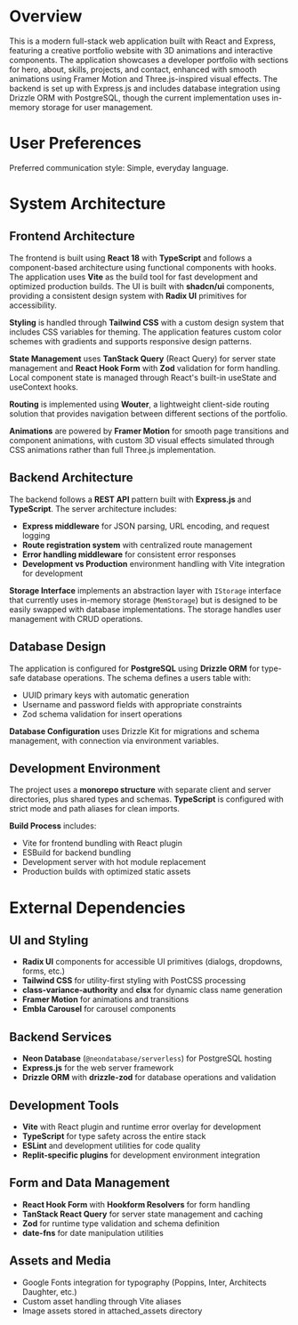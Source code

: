 # Overview

This is a modern full-stack web application built with React and Express, featuring a creative portfolio website with 3D animations and interactive components. The application showcases a developer portfolio with sections for hero, about, skills, projects, and contact, enhanced with smooth animations using Framer Motion and Three.js-inspired visual effects. The backend is set up with Express.js and includes database integration using Drizzle ORM with PostgreSQL, though the current implementation uses in-memory storage for user management.

# User Preferences

Preferred communication style: Simple, everyday language.

# System Architecture

## Frontend Architecture
The frontend is built using **React 18** with **TypeScript** and follows a component-based architecture using functional components with hooks. The application uses **Vite** as the build tool for fast development and optimized production builds. The UI is built with **shadcn/ui** components, providing a consistent design system with **Radix UI** primitives for accessibility.

**Styling** is handled through **Tailwind CSS** with a custom design system that includes CSS variables for theming. The application features custom color schemes with gradients and supports responsive design patterns.

**State Management** uses **TanStack Query** (React Query) for server state management and **React Hook Form** with **Zod** validation for form handling. Local component state is managed through React's built-in useState and useContext hooks.

**Routing** is implemented using **Wouter**, a lightweight client-side routing solution that provides navigation between different sections of the portfolio.

**Animations** are powered by **Framer Motion** for smooth page transitions and component animations, with custom 3D visual effects simulated through CSS animations rather than full Three.js implementation.

## Backend Architecture
The backend follows a **REST API** pattern built with **Express.js** and **TypeScript**. The server architecture includes:

- **Express middleware** for JSON parsing, URL encoding, and request logging
- **Route registration system** with centralized route management
- **Error handling middleware** for consistent error responses
- **Development vs Production** environment handling with Vite integration for development

**Storage Interface** implements an abstraction layer with `IStorage` interface that currently uses in-memory storage (`MemStorage`) but is designed to be easily swapped with database implementations. The storage handles user management with CRUD operations.

## Database Design
The application is configured for **PostgreSQL** using **Drizzle ORM** for type-safe database operations. The schema defines a users table with:
- UUID primary keys with automatic generation
- Username and password fields with appropriate constraints
- Zod schema validation for insert operations

**Database Configuration** uses Drizzle Kit for migrations and schema management, with connection via environment variables.

## Development Environment
The project uses a **monorepo structure** with separate client and server directories, plus shared types and schemas. **TypeScript** is configured with strict mode and path aliases for clean imports.

**Build Process** includes:
- Vite for frontend bundling with React plugin
- ESBuild for backend bundling
- Development server with hot module replacement
- Production builds with optimized static assets

# External Dependencies

## UI and Styling
- **Radix UI** components for accessible UI primitives (dialogs, dropdowns, forms, etc.)
- **Tailwind CSS** for utility-first styling with PostCSS processing
- **class-variance-authority** and **clsx** for dynamic class name generation
- **Framer Motion** for animations and transitions
- **Embla Carousel** for carousel components

## Backend Services
- **Neon Database** (`@neondatabase/serverless`) for PostgreSQL hosting
- **Express.js** for the web server framework
- **Drizzle ORM** with **drizzle-zod** for database operations and validation

## Development Tools
- **Vite** with React plugin and runtime error overlay for development
- **TypeScript** for type safety across the entire stack
- **ESLint** and development utilities for code quality
- **Replit-specific plugins** for development environment integration

## Form and Data Management
- **React Hook Form** with **Hookform Resolvers** for form handling
- **TanStack React Query** for server state management and caching
- **Zod** for runtime type validation and schema definition
- **date-fns** for date manipulation utilities

## Assets and Media
- Google Fonts integration for typography (Poppins, Inter, Architects Daughter, etc.)
- Custom asset handling through Vite aliases
- Image assets stored in attached_assets directory
